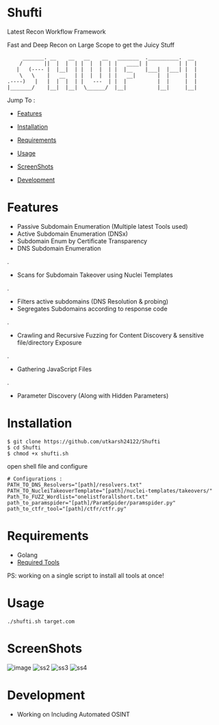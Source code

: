 # Shufti
Latest Recon Workflow Framework

Fast and Deep Recon on Large Scope to get the Juicy Stuff

```
     _______. __    __   __    __   _______  .__________.  __  
    /       ||  |  |  | |  |  |  | |   ____| |          | |  | 
   |   (---- |  |__|  | |  |  |  | |  |__    |___|  |___| |  | 
    \   \    |   __   | |  |  |  | |   __|       |  |     |  | 
.----)   |   |  |  |  | |   ---  | |  |          |  |     |  | 
|_______/    |__|  |__|  \______/  |__|          |__|     |__|
```

Jump To :

- [Features](https://github.com/utkarsh24122/Shufti/blob/main/README.md#features)                

- [Installation](https://github.com/utkarsh24122/Shufti/blob/main/README.md#installation)

- [Requirements](https://github.com/utkarsh24122/Shufti/blob/main/README.md#requirements)

- [Usage](https://github.com/utkarsh24122/Shufti/blob/main/README.md#usage)

- [ScreenShots](https://github.com/utkarsh24122/Shufti/blob/main/README.md#screenshots)

- [Development](https://github.com/utkarsh24122/Shufti/blob/main/README.md#development) 


# Features

- Passive Subdomain Enumeration (Multiple latest Tools used)
- Active Subdomain Enumeration  (DNSx)
- Subdomain Enum by Certificate Transparency
- DNS Subdomain Enumeration

.

- Scans for Subdomain Takeover using Nuclei Templates

.

- Filters active subdomains (DNS Resolution & probing)
- Segregates Subdomains according to response code

.

- Crawling and Recursive Fuzzing for Content Discovery & sensitive file/directory Exposure

.

- Gathering JavaScript Files 

.

- Parameter Discovery (Along with Hidden Parameters)

# Installation
```
$ git clone https://github.com/utkarsh24122/Shufti
$ cd Shufti
$ chmod +x shufti.sh

```
open shell file and configure
```
# Configurations :
PATH_TO_DNS_Resolvers="[path]/resolvers.txt"
PATH_TO_NucleiTakeoverTemplate="[path]/nuclei-templates/takeovers/"
Path_To_FUZZ_Wordlist="onelistforallshort.txt" 
path_to_paramspider="[path]/ParamSpider/paramspider.py" 
path_to_ctfr_tool="[path]/ctfr/ctfr.py"
```
# Requirements
- Golang
- [Required Tools](https://github.com/utkarsh24122/Shufti/blob/main/Required_tools.md)

PS: working on a single script to install all tools at once!

# Usage
```
./shufti.sh target.com
```
# ScreenShots
![image](https://user-images.githubusercontent.com/54320208/122886877-f9b8f700-d35d-11eb-8a59-eccfa96f14a4.png)
![ss2](https://user-images.githubusercontent.com/54320208/120292127-a6fd9980-c2e1-11eb-9ed6-55dff675fb5f.PNG)
![ss3](https://user-images.githubusercontent.com/54320208/120292164-b0870180-c2e1-11eb-835b-a315959a98e5.PNG)
![ss4](https://user-images.githubusercontent.com/54320208/120292213-bd0b5a00-c2e1-11eb-92ed-0bde06c09fab.PNG)

# Development
- Working on Including Automated OSINT

